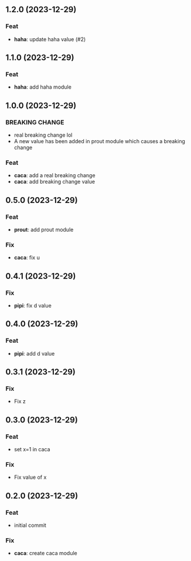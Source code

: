 ## 1.2.0 (2023-12-29)

### Feat

- **haha**: update haha value (#2)

## 1.1.0 (2023-12-29)

### Feat

- **haha**: add haha module

## 1.0.0 (2023-12-29)

### BREAKING CHANGE

- real breaking change lol
- A new value has been added in prout module which causes a breaking change

### Feat

- **caca**: add a real breaking change
- **caca**: add breaking change value

## 0.5.0 (2023-12-29)

### Feat

- **prout**: add prout module

### Fix

- **caca**: fix u

## 0.4.1 (2023-12-29)

### Fix

- **pipi**: fix d value

## 0.4.0 (2023-12-29)

### Feat

- **pipi**: add d value

## 0.3.1 (2023-12-29)

### Fix

- Fix z

## 0.3.0 (2023-12-29)

### Feat

- set x=1 in caca

### Fix

- Fix value of x

## 0.2.0 (2023-12-29)

### Feat

- initial commit

### Fix

- **caca**: create caca module
